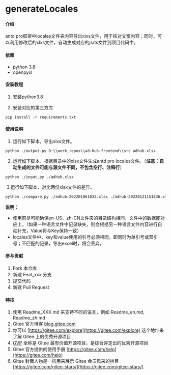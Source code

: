 # generateLocales

#### 介绍
antd pro框架中locales文件夹内容导出xlxs文件，用于核对文案内容；同时，可以利用修改后的xlxs文件，自动生成对应的js/ts文件到项目代码中。

#### 依赖
- python 3.8
- openpyxl


#### 安装教程

1.  安装python3.8

2.  安装对应的第三方库

```
pip install -r requirements.txt
```

#### 使用说明

1.  运行如下脚本，导出xlxs文件。

```
python ./output.py D:\\work_repos\\ad-hub-frontend\\src adhub.xlsx
```

2.  运行如下脚本，根据目录中的xlsx文件生成antd pro locales文件。（**注意：自动生成的文件可能与源文件不同，不包含空行、注释行**）

```
python ./input.py ./adhub.xlsx
```

​	3.运行如下脚本，对比两份xlsx文件的差异。

```sh
python ./compare.py ./adhub-202201061032.xlsx ./adhub-20220121151836.xlsx
```

**说明：**

- 使用前尽可能确保en-US、zh-CN文件夹的目录结构相同，文件中的数据能对应上。（如果一种语言文件中记录缺失，则会根据另一种语言文件内容进行自动补充，Value将与Key保持一致）
- locales文件中，key和value使用的引号必须相同，即同时为单引号或双引号；不匹配的记录，导出excel时，将会丢弃。

#### 参与贡献

1.  Fork 本仓库
2.  新建 Feat_xxx 分支
3.  提交代码
4.  新建 Pull Request


#### 特技

1.  使用 Readme\_XXX.md 来支持不同的语言，例如 Readme\_en.md, Readme\_zh.md
2.  Gitee 官方博客 [blog.gitee.com](https://blog.gitee.com)
3.  你可以 [https://gitee.com/explore](https://gitee.com/explore) 这个地址来了解 Gitee 上的优秀开源项目
4.  [GVP](https://gitee.com/gvp) 全称是 Gitee 最有价值开源项目，是综合评定出的优秀开源项目
5.  Gitee 官方提供的使用手册 [https://gitee.com/help](https://gitee.com/help)
6.  Gitee 封面人物是一档用来展示 Gitee 会员风采的栏目 [https://gitee.com/gitee-stars/](https://gitee.com/gitee-stars/)
